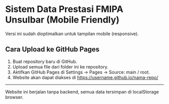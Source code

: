 # Sistem Data Prestasi FMIPA Unsulbar (Mobile Friendly)

Versi ini sudah dioptimalkan untuk tampilan mobile (responsive).

## Cara Upload ke GitHub Pages
1. Buat repository baru di GitHub.
2. Upload semua file dari folder ini ke repository.
3. Aktifkan GitHub Pages di Settings → Pages → Source: main / root.
4. Website akan dapat diakses di https://username.github.io/nama-repo/

---
Website ini berjalan tanpa backend, semua data tersimpan di localStorage browser.
